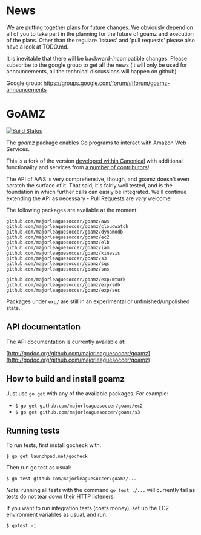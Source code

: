 # News
We are putting together plans for future changes. We obviously depend on all of you to take part in the planning for the future of goamz and execution of the plans. Other than the regulare 'issues' and 'pull requests' please also have a look at TODO.md.     

It is inevitable that there will be backward-*in*compatible changes. Please subscribe to the google group to get all the news (it will only be used for announcements, all the technical discussions will happen on github). 

Google group: https://groups.google.com/forum/#!forum/goamz-announcements 



# GoAMZ

[![Build Status](https://travis-ci.org/majorleaguesoccer/goamz.png?branch=master)](https://travis-ci.org/majorleaguesoccer/goamz)

The _goamz_ package enables Go programs to interact with Amazon Web Services.

This is a fork of the version [developed within Canonical](https://wiki.ubuntu.com/goamz) with additional functionality and services from [a number of contributors](https://github.com/majorleaguesoccer/goamz/contributors)!

The API of AWS is very comprehensive, though, and goamz doesn't even scratch the surface of it. That said, it's fairly well tested, and is the foundation in which further calls can easily be integrated. We'll continue extending the API as necessary - Pull Requests are _very_ welcome!

The following packages are available at the moment:

```
github.com/majorleaguesoccer/goamz/aws
github.com/majorleaguesoccer/goamz/cloudwatch
github.com/majorleaguesoccer/goamz/dynamodb
github.com/majorleaguesoccer/goamz/ec2
github.com/majorleaguesoccer/goamz/elb
github.com/majorleaguesoccer/goamz/iam
github.com/majorleaguesoccer/goamz/kinesis
github.com/majorleaguesoccer/goamz/s3
github.com/majorleaguesoccer/goamz/sqs
github.com/majorleaguesoccer/goamz/sns

github.com/majorleaguesoccer/goamz/exp/mturk
github.com/majorleaguesoccer/goamz/exp/sdb
github.com/majorleaguesoccer/goamz/exp/ses
```

Packages under `exp/` are still in an experimental or unfinished/unpolished state.

## API documentation

The API documentation is currently available at:

[http://godoc.org/github.com/majorleaguesoccer/goamz](http://godoc.org/github.com/majorleaguesoccer/goamz)

## How to build and install goamz

Just use `go get` with any of the available packages. For example:

* `$ go get github.com/majorleaguesoccer/goamz/ec2`
* `$ go get github.com/majorleaguesoccer/goamz/s3`

## Running tests

To run tests, first install gocheck with:

`$ go get launchpad.net/gocheck`

Then run go test as usual:

`$ go test github.com/majorleaguesoccer/goamz/...`

_Note:_ running all tests with the command `go test ./...` will currently fail as tests do not tear down their HTTP listeners.

If you want to run integration tests (costs money), set up the EC2 environment variables as usual, and run:

`$ gotest -i`
